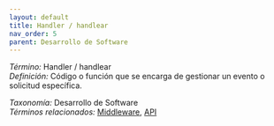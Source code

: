 ```yaml
---
layout: default
title: Handler / handlear
nav_order: 5
parent: Desarrollo de Software
---
```


*Término:* Handler / handlear  
*Definición:* Código o función que se encarga de gestionar un evento o solicitud específica.

*Taxonomía:* Desarrollo de Software  
*Términos relacionados:* [Middleware](https://maleniski.github.io/diccionario-angl-tec-mx/docs/alfabeticamente/M/middleware/), [API](https://maleniski.github.io/diccionario-angl-tec-mx/docs/alfabeticamente/A/api/)
